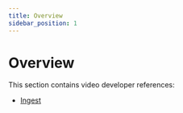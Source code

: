 ```yaml
---
title: Overview
sidebar_position: 1
---
```


# Overview

This section contains video developer references:

- [Ingest](/video-developers/reference/ingest)
